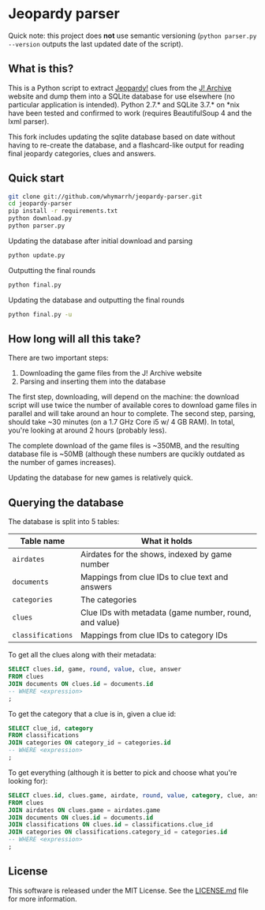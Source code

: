Jeopardy parser
===============

Quick note: this project does **not** use semantic versioning (`python parser.py --version` outputs the last updated date of the script).

What is this?
-------------

This is a Python script to extract [Jeopardy!] clues from the [J! Archive] website and dump them into a SQLite database for use elsewhere (no particular application is intended). Python 2.7.* and SQLite 3.7.* on *nix have been tested and confirmed to work (requires BeautifulSoup 4 and the lxml parser).

This fork includes updating the sqlite database based on date without having to re-create the database, and a flashcard-like output for reading final jeopardy categories, clues and answers.

  [Jeopardy!]:http://www.jeopardy.com/
  [J! Archive]:http://j-archive.com/

Quick start
-----------

```bash
git clone git://github.com/whymarrh/jeopardy-parser.git
cd jeopardy-parser
pip install -r requirements.txt
python download.py
python parser.py
```

Updating the database after initial download and parsing
```bash
python update.py
```
Outputting the final rounds
```bash
python final.py
```
Updating the database and outputting the final rounds
```bash
python final.py -u
```

How long will all this take?
----------------------------

There are two important steps:

1. Downloading the game files from the J! Archive website
2. Parsing and inserting them into the database

The first step, downloading, will depend on the machine: the download script will use twice the number of available cores to download game files in parallel and will take around an hour to complete. The second step, parsing, should take ~30 minutes (on a 1.7 GHz Core i5 w/ 4 GB RAM). In total, you're looking at around 2 hours (probably less).

The complete download of the game files is ~350MB, and the resulting database file is ~50MB (although these numbers are qucikly outdated as the number of games increases).

Updating the database for new games is relatively quick.

Querying the database
---------------------

The database is split into 5 tables:

| Table name        | What it holds                                          |
| ----------------- | ------------------------------------------------------ |
| `airdates`        | Airdates for the shows, indexed by game number         |
| `documents`       | Mappings from clue IDs to clue text and answers        |
| `categories`      | The categories                                         |
| `clues`           | Clue IDs with metadata (game number, round, and value) |
| `classifications` | Mappings from clue IDs to category IDs                 |

To get all the clues along with their metadata:

```sql
SELECT clues.id, game, round, value, clue, answer
FROM clues
JOIN documents ON clues.id = documents.id
-- WHERE <expression>
;
```

To get the category that a clue is in, given a clue id:

```sql
SELECT clue_id, category
FROM classifications
JOIN categories ON category_id = categories.id
-- WHERE <expression>
;
```

To get everything (although it is better to pick and choose what you're looking for):

```sql
SELECT clues.id, clues.game, airdate, round, value, category, clue, answer
FROM clues
JOIN airdates ON clues.game = airdates.game
JOIN documents ON clues.id = documents.id
JOIN classifications ON clues.id = classifications.clue_id
JOIN categories ON classifications.category_id = categories.id
-- WHERE <expression>
;
```

License
-------

This software is released under the MIT License. See the [LICENSE.md](LICENSE.md) file for more information.
